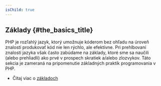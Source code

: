 ```yaml
---
isChild: true
---
```


## Základy {#the_basics_title}

PHP je rozľahlý jazyk, ktorý umožnuje kóderom bez ohľadu na úroveň znalostí produkovať kód nie len rýchlo, ale efektívne. Pri prehlbovaní znalostí jazyka však často zabúdame na základy, ktoré sme sa naučili (alebo prehliadli) ako prvé v prospech skratiek a/alebo zlozvykov. Táto sekcia je zameraná na pripomenutie základných praktík programovania v PHP.

* Čítaj viac o [základoch](/pages/The-Basics.html)